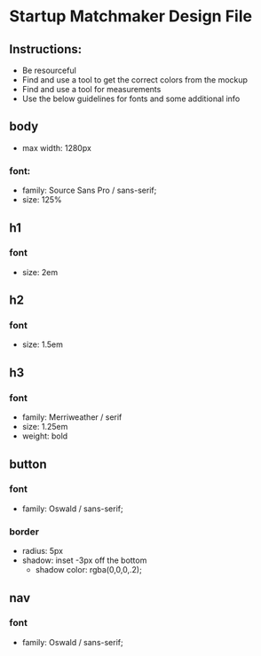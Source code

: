 # Startup Matchmaker Design File

## Instructions:
* Be resourceful
* Find and use a tool to get the correct colors from the mockup
* Find and use a tool for measurements
* Use the below guidelines for fonts and some additional info

## body
* max width: 1280px

### font: 

* family: Source Sans Pro / sans-serif;
* size: 125%

## h1

### font

* size: 2em

## h2

### font

* size: 1.5em

## h3

### font

* family: Merriweather / serif
* size: 1.25em
* weight: bold

## button

### font

* family: Oswald / sans-serif;

### border

* radius: 5px
* shadow: inset -3px off the bottom 
    * shadow color: rgba(0,0,0,.2);

## nav

### font

* family: Oswald / sans-serif;    